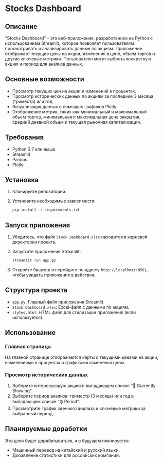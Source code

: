 # Stocks Dashboard

## Описание

"Stocks Dashboard" - это веб-приложение, разработанное на Python с использованием Streamlit, которое позволяет пользователям просматривать и анализировать данные по акциям. Приложение отображает текущие цены на акции, изменения в цене, объем торгов и другие ключевые метрики. Пользователи могут выбрать конкретную акцию и период для анализа данных.

## Основные возможности

- Просмотр текущих цен на акции и изменений в процентах.
- Просмотр исторических данных по акциям за последние 3 месяца (триместр) или год.
- Визуализация данных с помощью графиков Plotly.
- Отображение метрик, таких как минимальный и максимальный объем торгов, минимальная и максимальная цена закрытия, средний дневной объем и текущая рыночная капитализация.

## Требования

- Python 3.7 или выше
- Streamlit
- Pandas
- Plotly

## Установка

1. Клонируйте репозиторий:


2. Установите необходимые зависимости:

    ```bash
    pip install -r requirements.txt
    ```

## Запуск приложения

1. Убедитесь, что файл `Stock Dashboard.xlsx` находится в корневой директории проекта.
2. Запустите приложение Streamlit:

    ```bash
    streamlit run app.py
    ```

3. Откройте браузер и перейдите по адресу `http://localhost:8501`, чтобы увидеть приложение в действии.

## Структура проекта

- `app.py`: Главный файл приложения Streamlit.
- `Stock Dashboard.xlsx`: Excel-файл с данными по акциям.
- `styles.html`: HTML файл для стилизации приложения (если используется).

## Использование

### Главная страница

На главной странице отображаются карты с текущими ценами на акции, изменениями в процентах и графиками изменения цены.

### Просмотр исторических данных

1. Выберите интересующую акцию в выпадающем списке "📰 Currently Showing".
2. Выберите период анализа: триместр (3 месяца) или год в выпадающем списке "⌚ Period".
3. Просмотрите график свечного анализа и ключевые метрики за выбранный период.

## Планируемые доработки

Это дело будет дорабатываться, и в будущем планируется:

- Машинный перевод на китайский и русский языки.
- Добавление статистики для российских компаний.

